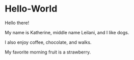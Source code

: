 # Hello-World

Hello there!

My name is Katherine, middle name Leilani, and I like dogs.

I also enjoy coffee, chocolate, and walks.

My favorite morning fruit is a strawberry.
